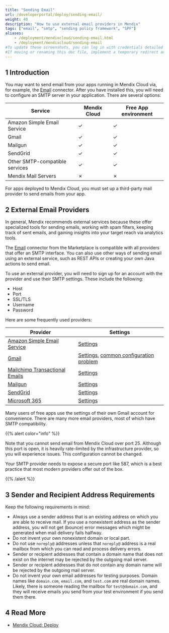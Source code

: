 ```yaml
---
title: "Sending Email"
url: /developerportal/deploy/sending-email/
weight: 40
description: "How to use external email providers in Mendix"
tags: ["email", "smtp", "sending policy framework", "SPF"]
aliases:
    - /deployment/mendixcloud/sending-email.html
    - /deployment/mendixcloud/sending-email
#To update these screenshots, you can log in with credentials detailed in How to Update Screenshots Using Team Apps.
#If moving or renaming this doc file, implement a temporary redirect and let the respective team know they should update the URL in the product. See Mapping to Products for more details.
---
```


## 1 Introduction

You may want to send email from your apps running in Mendix Cloud via, for example, the [Email](/appstore/connectors/email-connector/) connector. After you have installed this, you will need to configure an SMTP server in your application. There are several options:

| Service                        | Mendix Cloud | Free App environment |
| ------------------------------ | ------------ | -------------------- |
| Amazon Simple Email Service    | &#x2713;     | &#x2713;             |
| Gmail                          | &#x2713;     | &#x2713;             |
| Mailgun                        | &#x2713;     | &#x2713;             |
| SendGrid                       | &#x2713;     | &#x2713;             |
| Other SMTP-compatible services | &#x2713;     | &#x2713;             |
| Mendix Mail Servers            | &#x2717;     | &#x2717;             |

For apps deployed to Mendix Cloud, you must set up a third-party mail provider to send emails from your app.

## 2 External Email Providers

In general, Mendix recommends external services because these offer specialized tools for sending emails, working with spam filters, keeping track of sent emails, and gaining insights into your target reach via analytics tools.

The [Email](/appstore/connectors/email-connector/) connector from the Marketplace is compatible with all providers that offer an SMTP interface. You can also use other ways of sending email using an external service, such as REST APIs or creating your own Java actions to send email.

To use an external provider, you will need to sign up for an account with the provider and use their SMTP settings. These include the following:

* Host
* Port
* SSL/TLS
* Username
* Password

Here are some frequently used providers:

|Provider|Settings|
|---|---|
|[Amazon Simple Email Service](https://aws.amazon.com/ses/)|[Settings](http://docs.aws.amazon.com/ses/latest/DeveloperGuide/smtp-connect.html)|
|[Gmail](https://mail.google.com/)|[Settings](https://support.google.com/a/answer/176600?hl=en), [common configuration problem](http://stackoverflow.com/questions/20337040/gmail-smtp-debug-error-please-log-in-via-your-web-browser)|
|[Mailchimp Transactional Emails](https://mailchimp.com/features/transactional-email/)|[Settings](https://mailchimp.com/developer/transactional/docs/fundamentals/)|
|[Mailgun](https://mailgun.com/)|[Settings](https://documentation.mailgun.com/en/latest/quickstart-sending.html#send-with-smtp-or-api)|
|[SendGrid](https://sendgrid.com/)|[Settings](https://sendgrid.com/docs/ui/account-and-settings/mail/)|
|[Microsoft 365](https://www.office.com/)|[Settings](https://docs.microsoft.com/en-us/exchange/mail-flow-best-practices/how-to-set-up-a-multifunction-device-or-application-to-send-email-using-microsoft-365-or-office-365)|

Many users of free apps use the settings of their own Gmail account for convenience. There are many more email providers, most of which have SMTP compatibility.

{{% alert color="info" %}}

Note that you cannot send email from Mendix Cloud over port 25. Although this port is open, it is heavily rate-limited by the infrastructure provider, so you will experience issues. This configuration cannot be changed.

Your SMTP provider needs to expose a secure port like 587, which is a best practice that most modern providers offer out of the box.

{{% /alert %}}

## 3 Sender and Recipient Address Requirements

Keep the following requirements in mind:

* Always use a sender address that is an existing address on which you are able to receive mail. If you use a nonexistent address as the sender address, you will not get (bounce) error messages which might be generated when mail delivery fails halfway.
* Do not invent your own nonexistent domain or local part.
* Do not use `noreply@` addresses unless that `noreply@` address is a real mailbox from which you can read and process delivery errors.
* Sender or recipient addresses that contain a domain name that does not exist on the internet may be rejected by the outgoing mail server.
* Sender or recipient addresses that do not contain any domain name will be rejected by the outgoing mail server.
* Do not invent your own email addresses for testing purposes. Domain names like `domain.com`, `email.com`, and `test.com` are real domain names. Likely, there is someone reading the mailbox for `test@domain.com`, and they will receive emails you send from your test environment if you send them there.

## 4 Read More

* [Mendix Cloud: Deploy](/developerportal/deploy/mendix-cloud-deploy/)
